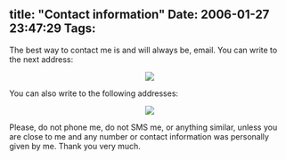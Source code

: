 title: "Contact information"
Date: 2006-01-27 23:47:29
Tags: 
---
<p>The best way to contact me is and will always be, email. You can write to the next address:
</p>
<p align="center"><img src="http://damog.net/files/misc/mail1.png"/></p>
<p>
You can also write to the following addresses:
</p>
<p align="center"><img src="http://damog.net/files/misc/mail2.png"/></p>
<p>
Please, do not phone me, do not SMS me, or anything similar, unless you are close to me and any number or contact information was personally given by me. Thank you very much. </p>
